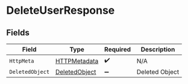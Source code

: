 # DeleteUserResponse


## Fields

| Field                                                     | Type                                                      | Required                                                  | Description                                               |
| --------------------------------------------------------- | --------------------------------------------------------- | --------------------------------------------------------- | --------------------------------------------------------- |
| `HttpMeta`                                                | [HTTPMetadata](../../Models/Components/HTTPMetadata.md)   | :heavy_check_mark:                                        | N/A                                                       |
| `DeletedObject`                                           | [DeletedObject](../../Models/Components/DeletedObject.md) | :heavy_minus_sign:                                        | Deleted Object                                            |